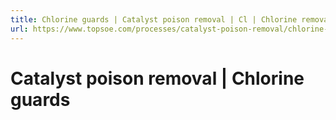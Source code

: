 ```yaml
---
title: Chlorine guards | Catalyst poison removal | Cl | Chlorine removal | Topsoe
url: https://www.topsoe.com/processes/catalyst-poison-removal/chlorine-removal-guards#main-content
---
```


# Catalyst poison removal | Chlorine guards